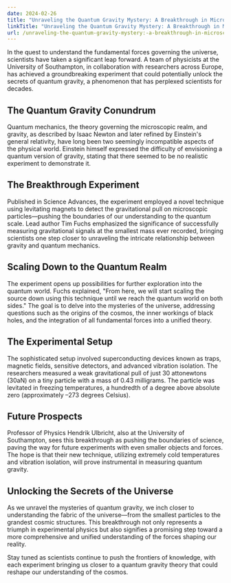 ```yaml
---
date: 2024-02-26
title: "Unraveling the Quantum Gravity Mystery: A Breakthrough in Microscopic Gravity Measurement"
linkTitle: "Unraveling the Quantum Gravity Mystery: A Breakthrough in Microscopic Gravity Measurement"
url: /unraveling-the-quantum-gravity-mystery:-a-breakthrough-in-microscopic-gravity-measurement/
---
```








In the quest to understand the fundamental forces governing the universe, scientists have taken a significant leap forward. A team of physicists at the University of Southampton, in collaboration with researchers across Europe, has achieved a groundbreaking experiment that could potentially unlock the secrets of quantum gravity, a phenomenon that has perplexed scientists for decades.

## The Quantum Gravity Conundrum

Quantum mechanics, the theory governing the microscopic realm, and gravity, as described by Isaac Newton and later refined by Einstein's general relativity, have long been two seemingly incompatible aspects of the physical world. Einstein himself expressed the difficulty of envisioning a quantum version of gravity, stating that there seemed to be no realistic experiment to demonstrate it.

## The Breakthrough Experiment

Published in Science Advances, the experiment employed a novel technique using levitating magnets to detect the gravitational pull on microscopic particles—pushing the boundaries of our understanding to the quantum scale. Lead author Tim Fuchs emphasized the significance of successfully measuring gravitational signals at the smallest mass ever recorded, bringing scientists one step closer to unraveling the intricate relationship between gravity and quantum mechanics.

## Scaling Down to the Quantum Realm

The experiment opens up possibilities for further exploration into the quantum world. Fuchs explained, "From here, we will start scaling the source down using this technique until we reach the quantum world on both sides." The goal is to delve into the mysteries of the universe, addressing questions such as the origins of the cosmos, the inner workings of black holes, and the integration of all fundamental forces into a unified theory.

## The Experimental Setup

The sophisticated setup involved superconducting devices known as traps, magnetic fields, sensitive detectors, and advanced vibration isolation. The researchers measured a weak gravitational pull of just 30 attonewtons (30aN) on a tiny particle with a mass of 0.43 milligrams. The particle was levitated in freezing temperatures, a hundredth of a degree above absolute zero (approximately –273 degrees Celsius).

## Future Prospects

Professor of Physics Hendrik Ulbricht, also at the University of Southampton, sees this breakthrough as pushing the boundaries of science, paving the way for future experiments with even smaller objects and forces. The hope is that their new technique, utilizing extremely cold temperatures and vibration isolation, will prove instrumental in measuring quantum gravity.

## Unlocking the Secrets of the Universe

As we unravel the mysteries of quantum gravity, we inch closer to understanding the fabric of the universe—from the smallest particles to the grandest cosmic structures. This breakthrough not only represents a triumph in experimental physics but also signifies a promising step toward a more comprehensive and unified understanding of the forces shaping our reality.

Stay tuned as scientists continue to push the frontiers of knowledge, with each experiment bringing us closer to a quantum gravity theory that could reshape our understanding of the cosmos.
